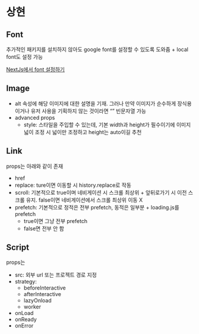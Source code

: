 # 상현

## Font

추가적인 패키지를 설치하지 않아도 google font를 설정할 수 있도록 도와줌 + local font도 설정 가능

[NextJs에서 font 설정하기](https://velog.io/@chhw130/NextJs%EC%97%90%EC%84%9C-font-%EC%84%A4%EC%A0%95%ED%95%98%EA%B8%B0)

## Image

- alt 속성에 해당 이미지에 대한 설명을 기재. 그러나 만약 이미지가 순수하게 장식용이거나 유저 사용을 기획하지 않는 것이라면 “” 빈문자열 가능
- advanced props
  - style: 스타일을 주입할 수 있는데, 기본 width과 height가 필수이기에 이미지 넓이 조정 시 넓이만 조정하고 height는 auto이길 추천

## Link

props는 아래와 같이 존재

- href
- replace: ture이면 이동할 시 history.replace로 작동
- scroll: 기본적으로 true이며 네비게이션 시 스크롤 최상위 + 앞뒤로가기 시 이전 스크롤 유지. false이면 네비게이션에서 스크롤 최상위 이동 X
- prefetch: 기본적으로 정적은 전부 prefetch, 동적은 일부분 + loading.js를 prefetch
  - true이면 그냥 전부 prefetch
  - false면 전부 안 함

## Script

props는

- src: 외부 url 또는 프로젝트 경로 지정
- strategy:
  - beforeInteractive
  - afterInteractive
  - lazyOnload
  - worker
- onLoad
- onReady
- onError
